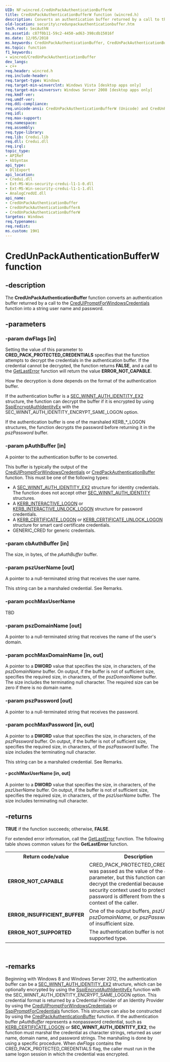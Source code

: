 ```yaml
---
UID: NF:wincred.CredUnPackAuthenticationBufferW
title: CredUnPackAuthenticationBufferW function (wincred.h)
description: Converts an authentication buffer returned by a call to the CredUIPromptForWindowsCredentials function into a string user name and password.
old-location: security\credunpackauthenticationbuffer.htm
tech.root: SecAuthN
ms.assetid: c87f0b11-59c2-4450-ad63-398cdb15016f
ms.date: 12/05/2018
ms.keywords: CredUnPackAuthenticationBuffer, CredUnPackAuthenticationBuffer function [Security], CredUnPackAuthenticationBufferA, CredUnPackAuthenticationBufferW, security.credunpackauthenticationbuffer, wincred/CredUnPackAuthenticationBuffer, wincred/CredUnPackAuthenticationBufferA, wincred/CredUnPackAuthenticationBufferW
ms.topic: function
f1_keywords:
- wincred/CredUnPackAuthenticationBuffer
dev_langs:
- c++
req.header: wincred.h
req.include-header: 
req.target-type: Windows
req.target-min-winverclnt: Windows Vista [desktop apps only]
req.target-min-winversvr: Windows Server 2008 [desktop apps only]
req.kmdf-ver: 
req.umdf-ver: 
req.ddi-compliance: 
req.unicode-ansi: CredUnPackAuthenticationBufferW (Unicode) and CredUnPackAuthenticationBufferA (ANSI)
req.idl: 
req.max-support: 
req.namespace: 
req.assembly: 
req.type-library: 
req.lib: Credui.lib
req.dll: Credui.dll
req.irql: 
topic_type:
- APIRef
- kbSyntax
api_type:
- DllExport
api_location:
- Credui.dll
- Ext-MS-Win-security-credui-l1-1-0.dll
- Ext-MS-Win-security-credui-l1-1-1.dll
- AnalogCredUI.dll
api_name:
- CredUnPackAuthenticationBuffer
- CredUnPackAuthenticationBufferA
- CredUnPackAuthenticationBufferW
targetos: Windows
req.typenames: 
req.redist: 
ms.custom: 19H1
---
```


# CredUnPackAuthenticationBufferW function


## -description


The <b>CredUnPackAuthenticationBuffer</b> function converts an authentication buffer returned by a call to the <a href="https://docs.microsoft.com/windows/desktop/api/wincred/nf-wincred-creduipromptforwindowscredentialsa">CredUIPromptForWindowsCredentials</a> function into a string user name and password.


## -parameters




### -param dwFlags [in]

Setting the value of this parameter to <b>CRED_PACK_PROTECTED_CREDENTIALS</b> specifies that the function attempts to decrypt the credentials in the authentication buffer. If the credential  cannot be decrypted, the function returns <b>FALSE</b>, and a call to the <a href="https://docs.microsoft.com/windows/desktop/api/errhandlingapi/nf-errhandlingapi-getlasterror">GetLastError</a> function will return the value <b>ERROR_NOT_CAPABLE</b>.

How the decryption is done depends on the format of the authentication buffer.

If the authentication buffer is a <a href="https://docs.microsoft.com/windows/desktop/api/sspi/ns-sspi-sec_winnt_auth_identity_ex2">SEC_WINNT_AUTH_IDENTITY_EX2</a> structure, the function can decrypt the buffer if it is encrypted by using <a href="https://docs.microsoft.com/windows/desktop/api/sspi/nf-sspi-sspiencryptauthidentityex">SspiEncryptAuthIdentityEx</a> with the SEC_WINNT_AUTH_IDENTITY_ENCRYPT_SAME_LOGON option.

If the authentication buffer is one of the marshaled KERB_*_LOGON structures, the function decrypts the password before returning it in the <i>pszPassword</i> buffer.


### -param pAuthBuffer [in]

A pointer to the authentication buffer to be converted.

This buffer is typically the output of the <a href="https://docs.microsoft.com/windows/desktop/api/wincred/nf-wincred-creduipromptforwindowscredentialsa">CredUIPromptForWindowsCredentials</a> or <a href="https://docs.microsoft.com/windows/desktop/api/wincred/nf-wincred-credpackauthenticationbuffera">CredPackAuthenticationBuffer</a> function. This must be one of the following types:<ul>
<li>A <a href="https://docs.microsoft.com/windows/desktop/api/sspi/ns-sspi-sec_winnt_auth_identity_ex2">SEC_WINNT_AUTH_IDENTITY_EX2</a> structure for identity credentials. The function does not accept other <a href="https://docs.microsoft.com/windows/desktop/api/sspi/ns-sspi-sec_winnt_auth_identity_a">SEC_WINNT_AUTH_IDENTITY</a> structures.</li>
<li>A <a href="https://docs.microsoft.com/windows/desktop/api/ntsecapi/ns-ntsecapi-kerb_interactive_logon">KERB_INTERACTIVE_LOGON</a> or <a href="https://docs.microsoft.com/windows/desktop/api/ntsecapi/ns-ntsecapi-kerb_interactive_unlock_logon">KERB_INTERACTIVE_UNLOCK_LOGON</a>  structure for password credentials.</li>
<li>A <a href="https://docs.microsoft.com/windows/desktop/api/ntsecapi/ns-ntsecapi-kerb_certificate_logon">KERB_CERTIFICATE_LOGON</a> or <a href="https://docs.microsoft.com/windows/desktop/api/ntsecapi/ns-ntsecapi-kerb_certificate_unlock_logon">KERB_CERTIFICATE_UNLOCK_LOGON</a>  structure for smart card certificate credentials.</li>
<li>GENERIC_CRED for generic credentials.</li>
</ul>



### -param cbAuthBuffer [in]

The size, in bytes, of the <i>pAuthBuffer</i> buffer.


### -param pszUserName [out]

A pointer to a null-terminated string that receives the user name.

This string can be a marshaled credential. See Remarks.


### -param pcchMaxUserName

TBD


### -param pszDomainName [out]

A pointer to a null-terminated string that receives the name of the user's domain.


### -param pcchMaxDomainName [in, out]

A pointer to a <b>DWORD</b> value that specifies the size, in characters, of the <i>pszDomainName</i> buffer. On output, if the buffer is not of sufficient size, specifies the required size, in characters, of the  <i>pszDomainName</i> buffer. The size includes the terminating null character. The required size can be zero if there is no domain name. 


### -param pszPassword [out]

A pointer to a null-terminated string that receives the password.


### -param pcchMaxPassword [in, out]

A pointer to a <b>DWORD</b> value that specifies the size, in characters, of the <i>pszPassword</i> buffer. On output, if the buffer is not of sufficient size, specifies the required size, in characters, of the  <i>pszPassword</i> buffer. The size includes the terminating null character.  

This string can be a marshaled credential. See Remarks.


#### - pcchlMaxUserName [in, out]

A pointer to a <b>DWORD</b> value that specifies the size, in characters, of the <i>pszUserName</i> buffer. On output, if the buffer is not of sufficient size, specifies the required size, in characters, of the  <i>pszUserName</i> buffer. The size includes terminating null character.


## -returns



<b>TRUE</b> if the function succeeds; otherwise, <b>FALSE</b>.

For extended error information, call the 
<a href="https://docs.microsoft.com/windows/desktop/api/errhandlingapi/nf-errhandlingapi-getlasterror">GetLastError</a> function. The following table shows common values for the <b>GetLastError</b> function.

<table>
<tr>
<th>Return code/value</th>
<th>Description</th>
</tr>
<tr>
<td width="40%">
<dl>
<dt><b><b>ERROR_NOT_CAPABLE</b></b></dt>
<dt></dt>
</dl>
</td>
<td width="60%">
CRED_PACK_PROTECTED_CREDENTIALS was passed as the value of the <i>dwFlags</i> parameter, but this function cannot decrypt the credential because the security context used to protect the password is different from the security context of the caller.

</td>
</tr>
<tr>
<td width="40%">
<dl>
<dt><b><b>ERROR_INSUFFICIENT_BUFFER</b></b></dt>
<dt></dt>
</dl>
</td>
<td width="60%">
One of the output buffers, <i>pszUserName</i>, <i>pszDomainName</i>, or <i>pszPassword</i>,  was of insufficient size.

</td>
</tr>
<tr>
<td width="40%">
<dl>
<dt><b><b>ERROR_NOT_SUPPORTED</b></b></dt>
<dt></dt>
</dl>
</td>
<td width="60%">
The authentication buffer is not of a supported type.

</td>
</tr>
</table>
 




## -remarks



Beginning with  Windows 8 and Windows Server 2012, the authentication buffer can be a <a href="https://docs.microsoft.com/windows/desktop/api/sspi/ns-sspi-sec_winnt_auth_identity_ex2">SEC_WINNT_AUTH_IDENTITY_EX2</a> structure, which can be optionally encrypted by using the <a href="https://docs.microsoft.com/windows/desktop/api/sspi/nf-sspi-sspiencryptauthidentityex">SspiEncryptAuthIdentityEx</a> function with the SEC_WINNT_AUTH_IDENTITY_ENCRYPT_SAME_LOGON option. This credential format is returned by a Credential Provider of an Identity Provider by using the <a href="https://docs.microsoft.com/windows/desktop/api/wincred/nf-wincred-creduipromptforwindowscredentialsa">CredUIPromptForWindowsCredentials</a> or <a href="https://docs.microsoft.com/windows/desktop/api/sspi/nf-sspi-sspipromptforcredentialsa">SspiPromptForCredentials</a> function. This structure can also be constructed by using the <a href="https://docs.microsoft.com/windows/desktop/api/wincred/nf-wincred-credpackauthenticationbuffera">CredPackAuthenticationBuffer</a> function. 
If the authentication buffer <i>pAuthBuffer</i> represents a nonpassword credential, such as <a href="https://docs.microsoft.com/windows/desktop/api/ntsecapi/ns-ntsecapi-kerb_certificate_logon">KERB_CERTIFICATE_LOGON</a> or <b>SEC_WINNT_AUTH_IDENTITY_EX2</b>, the function must marshal the credential as character strings, returned as user name, domain name, and password strings. The marshaling is done by using a specific procedure. When <i>dwFlags</i> contains the CRED_PACK_PROTECTED_CREDENTIALS flag, the caller must run in the same logon session in which the credential was encrypted.




